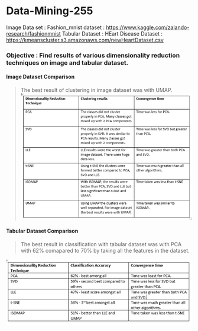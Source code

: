 # Data-Mining-255
Image Data set : Fashion_mnist dataset : https://www.kaggle.com/zalando-research/fashionmnist
Tabular Dataset : HEart Disease Dataset : https://kmeanscluster.s3.amazonaws.com/newHeartDataset.csv

### Objective : Find results of various dimensionality reduction techniques on image and tabular dataset.

#### Image Dataset Comparison
> The best result of clustering in image dataset was with UMAP.
![Image Dataset](https://github.com/poojakota17/Data-Mining-255/blob/HW-2/DRT.PNG)

#### Tabular Dataset Comparison
> The best result in classification with tabular dataset was with PCA with 62% comapared to 70% by taking all the features in the dataset.
<img src="DRT2.png">

